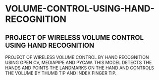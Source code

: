 # VOLUME-CONTROL-USING-HAND-RECOGNITION
PROJECT OF WIRELESS VOLUME CONTROL USING HAND RECOGNITION
-------------------------------------------------------
PROJECT OF WIRELESS VOLUME CONTROL BY HAND RECOGNITION USING OPEN CV, MEDIAPIPE AND PYCAW. THIS MODEL DETECTS THE HANDS AND POINTS THE LANDMARKS ON THE HAND AND CONTROLS THE VOLUME BY THUMB TIP AND INDEX FINGER TIP.
